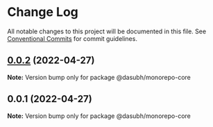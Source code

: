 # Change Log

All notable changes to this project will be documented in this file.
See [Conventional Commits](https://conventionalcommits.org) for commit guidelines.

## [0.0.2](https://github.com/subhranshudas/monorepo-poc/compare/@dasubh/monorepo-core@0.0.1...@dasubh/monorepo-core@0.0.2) (2022-04-27)

**Note:** Version bump only for package @dasubh/monorepo-core





## 0.0.1 (2022-04-27)

**Note:** Version bump only for package @dasubh/monorepo-core

